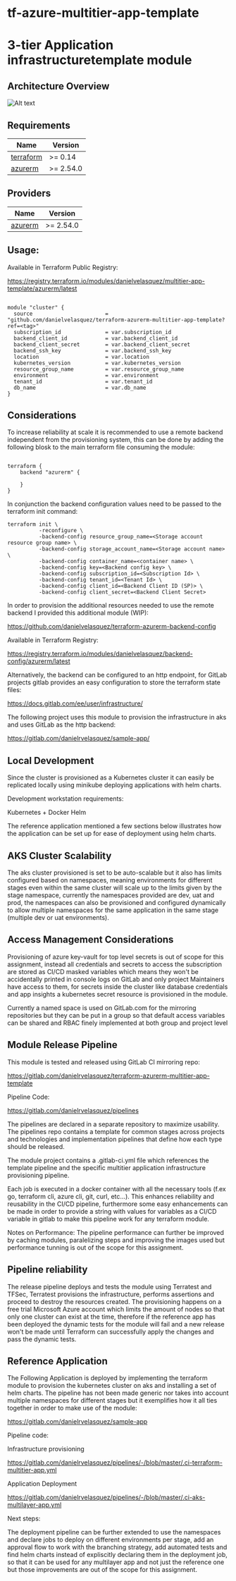 # tf-azure-multitier-app-template
# 3-tier Application infrastructuretemplate module

## Architecture Overview

![Alt text](AKS%20Architecture.png?raw=true "AKS Architecture Overview")
## Requirements

| Name | Version |
|------|---------|
| <a name="requirement_terraform"></a> [terraform](#requirement\_terraform) | >= 0.14 |
| <a name="requirement_azurerm"></a> [azurerm](#requirement\_azurerm) | >= 2.54.0 |

## Providers

| Name | Version |
|------|---------|
| <a name="provider_azurerm"></a> [azurerm](#provider\_azurerm) | >= 2.54.0 |

## Usage:

Available in Terraform Public Registry:

https://registry.terraform.io/modules/danielvelasquez/multitier-app-template/azurerm/latest

~~~

module "cluster" {
  source                       = "github.com/danielvelasquez/terraform-azurerm-multitier-app-template?ref=<tag>"
  subscription_id              = var.subscription_id
  backend_client_id            = var.backend_client_id
  backend_client_secret        = var.backend_client_secret
  backend_ssh_key              = var.backend_ssh_key
  location                     = var.location
  kubernetes_version           = var.kubernetes_version
  resource_group_name          = var.resource_group_name
  environment                  = var.environment
  tenant_id                    = var.tenant_id 
  db_name                      = var.db_name
}

~~~

## Considerations

To increase reliability at scale it is recommended to use a remote backend independent from the provisioning system, this can be done by adding the following blosk to the main terraform file consuming the module:

~~~

terraform {
    backend "azurerm" {

    }
}

~~~

In conjunction the backend configuration values need to be passed to the terraform init command:

~~~
terraform init \
          -reconfigure \
          -backend-config resource_group_name=<Storage account resource group name> \ 
          -backend-config storage_account_name=<Storage account name> \
          -backend-config container_name=<container name> \
          -backend-config key=<Backend config key> \
          -backend-config subscription_id=<Subscription Id> \
          -backend-config tenant_id=<Tenant Id> \
          -backend-config client_id=<Backend Client ID (SP)> \
          -backend-config client_secret=<Backend Client Secret>
~~~

In order to provision the additional resources needed to use the remote backend I provided this additional module (WIP):

https://github.com/danielvelasquez/terraform-azurerm-backend-config

Available in Terraform  Registry:

https://registry.terraform.io/modules/danielvelasquez/backend-config/azurerm/latest

Alternatively, the backend can be configured to an http endpoint, for GitLab projects gitlab provides an easy configuration to store the terraform state files:

https://docs.gitlab.com/ee/user/infrastructure/

The following project uses this module to provision the infrastructure in aks and uses GitLab as the http backend:

https://gitlab.com/danielrvelasquez/sample-app/

## Local Development

Since the cluster is provisioned as a Kubernetes cluster it can easily be replicated locally using minikube deploying applications with helm charts.

Development workstation requirements:

Kubernetes + Docker
Helm


The reference application mentioned a few sections below illustrates how the application can be set up for ease of deployment using helm charts.
## AKS Cluster Scalability

The aks cluster provisioned is set to be auto-scalable but it also has limits configured based on namespaces, meaning environments for different stages even within the same cluster will scale up to the limits given by the stage namespace, currently the namespaces provided are dev, uat and prod, the namespaces can also be provisioned and configured dynamically to allow multiple namespaces for the same application in the same stage (multiple dev or uat environments). 
## Access Management Considerations

Provisioning of azure key-vault for top level secrets is out of scope for this assignment, instead all credentials and secrets to access the subscription are stored as CI/CD masked variables which means they won't be accidentally printed in console logs on GitLab and only project Maintainers have access to them, for secrets inside the cluster like database credentials and app insights a kubernetes secret resource is provisioned in the module.

Currently a named space is used on GitLab.com for the mirroring repositories but they can be put in a group so that default access variables can be shared and RBAC finely implemented at both group and project level
## Module Release Pipeline

This module is tested and released using GitLab CI mirroring repo: 

https://gitlab.com/danielrvelasquez/terraform-azurerm-multitier-app-template

Pipeline Code:

https://gitlab.com/danielrvelasquez/pipelines

The pipelines are declared in a separate repository to maximize usability. The pipelines repo contains a template for common stages across projects and technologies and implementation pipelines that define how each type should be released. 

The module project contains a .gitlab-ci.yml file which references the template pipeline and the specific multitier application infrastructure provisioning pipeline.

Each job is executed in a docker container with all the necessary tools (f.ex go, terraform cli, azure cli, git, curl, etc...). This enhances reliability and reusability in the CI/CD pipeline, furthermore some easy enhancements can be made in order to provide a string with values for variables as a CI/CD variable in gitlab to make this pipeline work for any terraform module.

Notes on Performance: The pipeline performance can further be improved by caching modules, paralelizing steps and improving the images used but performance tunning is out of the scope for this assignment. 
## Pipeline reliability

The release pipeline deploys and tests the module using Terratest and TFSec, Terratest provisions the infrastructure, performs assertions and proceed to destroy the resources created. The provisioning happens on a free trial Microsoft Azure account which limits the amount of nodes so that only one cluster can exist at the time, therefore if the reference app has been deployed the dynamic tests for the module will fail and a new release won't be made until Terraform can successfully apply the changes and pass the dynamic tests.
## Reference Application

The Following Application is deployed by implementing the terraform module to provision the kubernetes cluster on aks and installing a set of helm charts. The pipeline has not been made generic nor takes into account multiple namespaces for different stages but it exemplifies how it all ties together in order to make use of the module:

https://gitlab.com/danielrvelasquez/sample-app

Pipeline code:

Infrastructure provisioning

https://gitlab.com/danielrvelasquez/pipelines/-/blob/master/.ci-terraform-multitier-app.yml

Application Deployment

https://gitlab.com/danielrvelasquez/pipelines/-/blob/master/.ci-aks-multilayer-app.yml

Next steps:

The deployment pipeline can be further extended to use the namespaces and declare jobs to deploy on different environments per stage, add an approval flow to work with the branching strategy, add automated tests and find helm charts instead of expliscitly declaring them in the deployment job, so that it can be used for any multilayer app and not just the reference one but those improvements are out of the scope for this assignment.